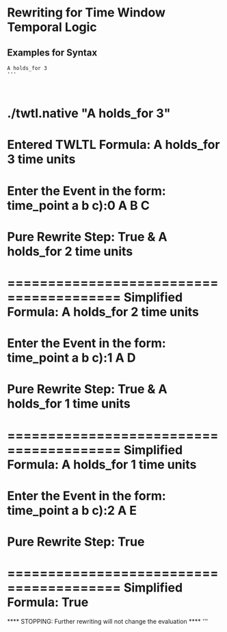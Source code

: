 # Rewriting for Time Window Temporal Logic

## Examples for Syntax


```
A holds_for 3
'''



```
./twtl.native "A holds_for 3"
======================================== 
Entered TWLTL Formula: A holds_for 3 time units
======================================== 
Enter the Event in the form: time_point a b c):0 A B C 
======================================== 
Pure Rewrite Step: True & A holds_for 2 time units
======================================== 
======================================== 
Simplified Formula: A holds_for 2 time units
======================================== 
Enter the Event in the form: time_point a b c):1 A D
======================================== 
Pure Rewrite Step: True & A holds_for 1 time units
======================================== 
 ======================================== 
Simplified Formula: A holds_for 1 time units
======================================== 
Enter the Event in the form: time_point a b c):2 A E
======================================== 
Pure Rewrite Step: True
======================================== 
======================================== 
Simplified Formula: True
======================================== 
**** STOPPING: Further rewriting will not change the evaluation **** 
'''
